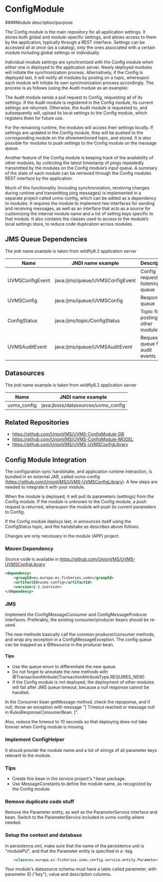 # ConfigModule

####Module description/purpose

The Config module is the main repository for all application settings. It stores both global and module-specific settings, and allows access to them by the application, typically through a REST interface. Settings can be accessed all at once (as a catalog), only the ones associated with a certain module including global settings or individually.

Individual module settings are synchronized with the Config module when either one is deployed to the application server. Newly deployed modules will initiate the synchronization process. Alternatively, if the Config is deployed last, it will notify all modules by posting on a topic, whereupon each module will initiate its own synchronization process accordingly. The process is as follows (using the Audit module as an example):

The Audit module sends a pull request to Config, requesting all of its settings.
If the Audit module is registered in the Config module, its current settings are returned. Otherwise, the Audit module is requested to, and subsequently will, upload its local settings to the Config module, which registers them for future use.

For the remaining runtime, the modules will access their settings locally. If settings are updated in the Config module, they will be pushed to the corresponding module on the aforementioned topic, and stored. It is also possible for modules to push settings to the Config module on the message queue.

Another feature of the Config module is keeping track of the availability of other modules, by collecting the latest timestamp of pings repeatedly transmitted by the modules on the Config module’s input queue. A summary of the state of each module can be retrieved through the Config modules REST interface by the application.

Much of this functionality (including synchronization, receiving changes during runtime and transmitting ping messages) is implemented in a separate project called uvms-config, which can be added as a dependency to modules. It requires the module to implement two interfaces for sending and receiving messages, as well as an interface that acts as a source for customizing the internal module name and a list of setting keys specific to that module. It also contains the classes used to access to the module’s local settings store, to reduce code duplication across modules.

## JMS Queue Dependencies
The jndi name example is taken from wildfly8.2 application server

|Name           |JNDI name example              |Description                       |
|---------------|-------------------------------|----------------------------------|
|UVMSConfigEvent|java:/jms/queue/UVMSConfigEvent|Config request listening queue    |
|UVMSConfig     |java:/jms/queue/UVMSConfig     |Response queue                    |
|ConfigStatus   |java:/jms/topic/ConfigStatus   |Topic for posting to other modules|
|UVMSAuditEvent |java:/jms/queue/UVMSAuditEvent |Request queue for audit events    |

## Datasources
The jndi name example is taken from wildfly8.2 application server

|Name       |JNDI name example                 |
|-----------|----------------------------------|
|uvms_config|java:jboss/datasources/uvms_config|

## Related Repositories
* https://github.com/UnionVMS/UVMS-ConfigModule-DB
* https://github.com/UnionVMS/UVMS-ConfigModule-MODEL
* https://github.com/UnionVMS/UVMS-UVMSConfigLibrary

## Config Module Integration

The configuration sync handshake, and application runtime interaction, is bundled in an external JAR, called uvms-config (https://github.com/UnionVMS/UVMS-UVMSConfigLibrary). A few steps are needed to integrate it 
with your module.

When the module is deployed, it will pull its parameters (settings) from the Config module. If the module is unknown to the Config module, a push request is returned, whereupon the module will push its current paramaters to Config.

If the Config module deploys last, in announces itself using the ConfigStatus topic, and the handshake as describes above follows.

Changes are only necessary in the module (APP) project.

### Maven Dependency
Source code is available in https://github.com/UnionVMS/UVMS-UVMSConfigLibrary
```xml
<dependency>
	<groupId>eu.europa.ec.fisheries.uvms</groupId>
	<artifactId>uvms-config</artifactId>
	<version>2.1.1version>
</dependency>
```

### JMS
Implement the ConfigMessageConsumer and ConfigMessageProducer interfaces. Preferably, the existing consumer/producer beans should be re-used.

The new methods basically call the common producer/consumer methods, and wrap any exception in a ConfigMessageException. The config queue can be mapped as a @Resource in the producer bean.

#### Tips
* Use the queue enum to differentiate the new queue.
* Do not forget to annotate the new methods with @TransactionAttribute(TransactionAttributeType.REQUIRES_NEW)
* If the Config module is not deployed, the deployment of other modules will fail after JMS queue timeout, because a null response cannot be handled.

In the Consumer bean getMessage method, check the repsponse, and if null, throw an exception with message "\[ Timeout reached or message null in RulesResponseConsumerBean. ]".

Also, reduce the timeout to 10 seconds so that deploying does not take forever when Config module is missing.
   
### Implement ConfigHelper
It should provide the module name and a list of strings of all parameter keys relevant to the module.

### Tips
* Create this bean in the service project's *.bean package.
* Use MessageConstants to define the module name, as recognized by the Config module.

### Remove duplicate code stuff
   Remove the Parameter entity, as well as the ParameterService interface and bean. Switch to the ParameterService included in uvms-config where needed.

### Setup the context and database
In persistence.xml, make sure that the name of the persistence unit is "modulePU", and that the Parameter entity is specified in a <class>-tag.
```xml
    <class>eu.europa.ec.fisheries.uvms.config.service.entity.Parameter</class>
```
Your module's datasource schema must have a table called parameter, with parameter ID ("key"), value and description columns.